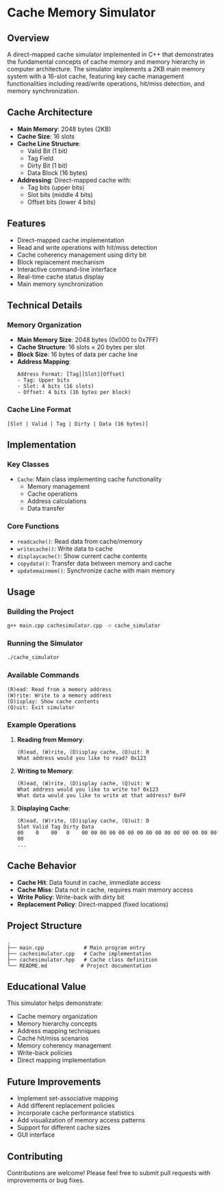 # Cache Memory Simulator

## Overview
A direct-mapped cache simulator implemented in C++ that demonstrates the fundamental concepts of cache memory and memory hierarchy in computer architecture. The simulator implements a 2KB main memory system with a 16-slot cache, featuring key cache management functionalities including read/write operations, hit/miss detection, and memory synchronization.

## Cache Architecture
- **Main Memory**: 2048 bytes (2KB)
- **Cache Size**: 16 slots
- **Cache Line Structure**:
  - Valid Bit (1 bit)
  - Tag Field
  - Dirty Bit (1 bit)
  - Data Block (16 bytes)
- **Addressing**: Direct-mapped cache with:
  - Tag bits (upper bits)
  - Slot bits (middle 4 bits)
  - Offset bits (lower 4 bits)

## Features
- Direct-mapped cache implementation
- Read and write operations with hit/miss detection
- Cache coherency management using dirty bit
- Block replacement mechanism
- Interactive command-line interface
- Real-time cache status display
- Main memory synchronization

## Technical Details
### Memory Organization
- **Main Memory Size**: 2048 bytes (0x000 to 0x7FF)
- **Cache Structure**: 16 slots × 20 bytes per slot
- **Block Size**: 16 bytes of data per cache line
- **Address Mapping**:
  ```
  Address Format: [Tag][Slot][Offset]
  - Tag: Upper bits
  - Slot: 4 bits (16 slots)
  - Offset: 4 bits (16 bytes per block)
  ```

### Cache Line Format
```
[Slot | Valid | Tag | Dirty | Data (16 bytes)]
```

## Implementation
### Key Classes
- `Cache`: Main class implementing cache functionality
  - Memory management
  - Cache operations
  - Address calculations
  - Data transfer

### Core Functions
- `readcache()`: Read data from cache/memory
- `writecache()`: Write data to cache
- `displaycache()`: Show current cache contents
- `copydata()`: Transfer data between memory and cache
- `updatemainmem()`: Synchronize cache with main memory

## Usage
### Building the Project
```bash
g++ main.cpp cachesimulator.cpp -o cache_simulator
```

### Running the Simulator
```bash
./cache_simulator
```

### Available Commands
```
(R)ead: Read from a memory address
(W)rite: Write to a memory address
(D)isplay: Show cache contents
(Q)uit: Exit simulator
```

### Example Operations
1. **Reading from Memory**:
   ```
   (R)ead, (W)rite, (D)isplay cache, (Q)uit: R
   What address would you like to read? 0x123
   ```

2. **Writing to Memory**:
   ```
   (R)ead, (W)rite, (D)isplay cache, (Q)uit: W
   What address would you like to write to? 0x123
   What data would you like to write at that address? 0xFF
   ```

3. **Displaying Cache**:
   ```
   (R)ead, (W)rite, (D)isplay cache, (Q)uit: D
   Slot Valid Tag Dirty Data
   00    0    00   0    00 00 00 00 00 00 00 00 00 00 00 00 00 00 00 00
   ...
   ```

## Cache Behavior
- **Cache Hit**: Data found in cache, immediate access
- **Cache Miss**: Data not in cache, requires main memory access
- **Write Policy**: Write-back with dirty bit
- **Replacement Policy**: Direct-mapped (fixed locations)

## Project Structure
```
.
├── main.cpp             # Main program entry
├── cachesimulator.cpp   # Cache implementation
├── cachesimulator.hpp   # Cache class definition
└── README.md           # Project documentation
```

## Educational Value
This simulator helps demonstrate:
- Cache memory organization
- Memory hierarchy concepts
- Address mapping techniques
- Cache hit/miss scenarios
- Memory coherency management
- Write-back policies
- Direct mapping implementation

## Future Improvements
- Implement set-associative mapping
- Add different replacement policies
- Incorporate cache performance statistics
- Add visualization of memory access patterns
- Support for different cache sizes
- GUI interface

## Contributing
Contributions are welcome! Please feel free to submit pull requests with improvements or bug fixes.
